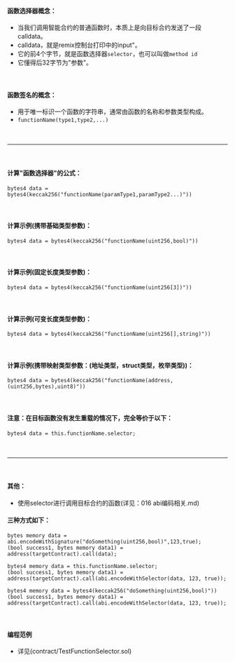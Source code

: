 #### 函数选择器概念：
- 当我们调用智能合约的普通函数时，本质上是向目标合约发送了一段calldata。
- calldata，就是remix控制台打印中的input"。
- 它的前4个字节，就是函数选择器```selector```，也可以叫做```method id```
- 它懂得后32字节为"参数"。

　

#### 函数签名的概念：
- 用于唯一标识一个函数的字符串，通常由函数的名称和参数类型构成。
- ```functionName(type1,type2,...)```

　

---------------------------------------------------------------------

　

#### 计算"函数选择器"的公式：
```
bytes4 data = bytes4(keccak256("functionName(paramType1,paramType2...)"))
```

　

#### 计算示例(携带基础类型参数)：
```
bytes4 data = bytes4(keccak256("functionName(uint256,bool)"))
```

　

#### 计算示例(固定长度类型参数)：
```
bytes4 data = bytes4(keccak256("functionName(uint256[3])"))
```

　

#### 计算示例(可变长度类型参数)：
```
bytes4 data = bytes4(keccak256("functionName(uint256[],string)"))
```

　

#### 计算示例(携带映射类型参数：(地址类型，struct类型，枚举类型))：
```
bytes4 data = bytes4(keccak256("functionName(address,(uint256,bytes),uint8)"))
```

　

#### 注意：在目标函数没有发生重载的情况下，完全等价于以下：
```
bytes4 data = this.functionName.selector;
```

　

--------------------------------------------------------------------------------------

　

#### 其他：
- 使用selector进行调用目标合约的函数(详见：016 abi编码相关.md)

#### 三种方式如下：
```
bytes memory data = abi.encodeWithSignature("doSomething(uint256,bool)",123,true);
(bool success1, bytes memory data1) = address(targetContract).call(data);
```
```
bytes4 memory data = this.functionName.selector;
(bool success1, bytes memory data1) = address(targetContract).call(abi.encodeWithSelector(data, 123, true));
```
```
bytes4 memory data = bytes4(keccak256("doSomething(uint256,bool)"))
(bool success1, bytes memory data1) = address(targetContract).call(abi.encodeWithSelector(data, 123, true));
```

　

#### 编程范例
- 详见(contract/TestFunctionSelector.sol)